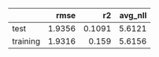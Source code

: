 |          |   rmse |     r2 |   avg_nll |
|:---------|-------:|-------:|----------:|
| test     | 1.9356 | 0.1091 |    5.6121 |
| training | 1.9316 | 0.159  |    5.6156 |